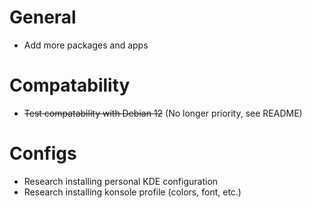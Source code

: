 # General

- Add more packages and apps

# Compatability

- ~~Test compatability with Debian 12~~ (No longer priority, see README)

# Configs

- Research installing personal KDE configuration
- Research installing konsole profile (colors, font, etc.)